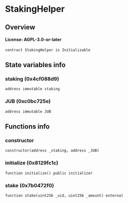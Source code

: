 # StakingHelper

## Overview

#### License: AGPL-3.0-or-later

```solidity
contract StakingHelper is Initializable
```


## State variables info

### staking (0x4cf088d9)

```solidity
address immutable staking
```


### JUB (0xc0bc725e)

```solidity
address immutable JUB
```


## Functions info

### constructor

```solidity
constructor(address _staking, address _JUB)
```


### initialize (0x8129fc1c)

```solidity
function initialize() public initializer
```


### stake (0x7b0472f0)

```solidity
function stake(uint256 _uid, uint256 _amount) external
```

